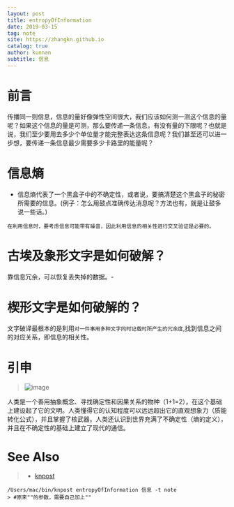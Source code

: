 ```yaml
---
layout: post
title: entropyOfInformation
date: 2019-03-15
tag: note
site: https://zhangkn.github.io
catalog: true
author: kunnan
subtitle: 信息
---
```






# 前言

传播同一则信息，信息的量好像弹性空间很大，我们应该如何测一测这个信息的量呢？如果这个信息的量是可测，那么要传递一条信息，有没有量的下限呢？也就是说，我们至少要用去多少个单位量才能完整表达这条信息呢？我们甚至还可以进一步想，要传递一条信息最少需要多少卡路里的能量呢？

# 信息熵

- 信息熵代表了一个黑盒子中的不确定性，或者说，要搞清楚这个黑盒子的秘密所需要的信息。(例子：怎么用鼓点准确传达消息呢？方法也有，就是让鼓多说一些话。)


`在利用信息时，要考虑信息可能带有噪音，因此利用信息的相关性进行交叉验证是必要的。`



# 古埃及象形文字是如何破解？



靠信息冗余，可以恢复丢失掉的数据。-



#  楔形文字是如何破解的？

文字破译最根本的是利用`对一件事用多种文字同时记载时所产生的冗余度`,找到信息之间的对应关系，即信息的相关性。



# 引申



>    
>
> ![image](https://ws4.sinaimg.cn/large/006tBeITgy1g13cewpjobj30u00hono5.jpg)


人类是一个善用抽象概念、寻找确定性和因果关系的物种（1+1=2），在这个基础上建设起了它的文明。人类懂得它的认知程度可以远远超出它的直观想象力（质能转化公式），并且掌握了核武器。人类还认识到世界充满了不确定性（熵的定义），并且在不确定性的基础上建立了现代的通信。



# See Also 

>* [knpost](https://github.com/zhangkn/KNBin/blob/master/knpost) 
>
```
/Users/mac/bin/knpost entropyOfInformation 信息 -t note
> #原来""的参数，需要自己加上""
```

